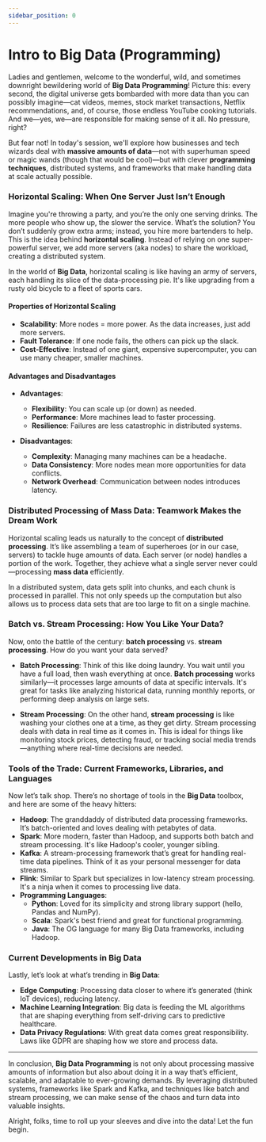 ```yaml
---
sidebar_position: 0
---
```


# Intro to Big Data (Programming)

Ladies and gentlemen, welcome to the wonderful, wild, and sometimes downright bewildering world of **Big Data Programming**! Picture this: every second, the digital universe gets bombarded with more data than you can possibly imagine—cat videos, memes, stock market transactions, Netflix recommendations, and, of course, those endless YouTube cooking tutorials. And we—yes, we—are responsible for making sense of it all. No pressure, right?

But fear not! In today's session, we'll explore how businesses and tech wizards deal with **massive amounts of data**—not with superhuman speed or magic wands (though that would be cool)—but with clever **programming techniques**, distributed systems, and frameworks that make handling data at scale actually possible.

### Horizontal Scaling: When One Server Just Isn’t Enough

Imagine you're throwing a party, and you’re the only one serving drinks. The more people who show up, the slower the service. What’s the solution? You don’t suddenly grow extra arms; instead, you hire more bartenders to help. This is the idea behind **horizontal scaling**. Instead of relying on one super-powerful server, we add more servers (aka nodes) to share the workload, creating a distributed system.

In the world of **Big Data**, horizontal scaling is like having an army of servers, each handling its slice of the data-processing pie. It's like upgrading from a rusty old bicycle to a fleet of sports cars.

#### Properties of Horizontal Scaling
- **Scalability**: More nodes = more power. As the data increases, just add more servers.
- **Fault Tolerance**: If one node fails, the others can pick up the slack.
- **Cost-Effective**: Instead of one giant, expensive supercomputer, you can use many cheaper, smaller machines.

#### Advantages and Disadvantages
- **Advantages**:
  - **Flexibility**: You can scale up (or down) as needed.
  - **Performance**: More machines lead to faster processing.
  - **Resilience**: Failures are less catastrophic in distributed systems.
  
- **Disadvantages**:
  - **Complexity**: Managing many machines can be a headache.
  - **Data Consistency**: More nodes mean more opportunities for data conflicts.
  - **Network Overhead**: Communication between nodes introduces latency.

### Distributed Processing of Mass Data: Teamwork Makes the Dream Work

Horizontal scaling leads us naturally to the concept of **distributed processing**. It’s like assembling a team of superheroes (or in our case, servers) to tackle huge amounts of data. Each server (or node) handles a portion of the work. Together, they achieve what a single server never could—processing **mass data** efficiently.

In a distributed system, data gets split into chunks, and each chunk is processed in parallel. This not only speeds up the computation but also allows us to process data sets that are too large to fit on a single machine. 

### Batch vs. Stream Processing: How You Like Your Data?

Now, onto the battle of the century: **batch processing** vs. **stream processing**. How do you want your data served?

- **Batch Processing**: Think of this like doing laundry. You wait until you have a full load, then wash everything at once. **Batch processing** works similarly—it processes large amounts of data at specific intervals. It's great for tasks like analyzing historical data, running monthly reports, or performing deep analysis on large sets.

- **Stream Processing**: On the other hand, **stream processing** is like washing your clothes one at a time, as they get dirty. Stream processing deals with data in real time as it comes in. This is ideal for things like monitoring stock prices, detecting fraud, or tracking social media trends—anything where real-time decisions are needed.

### Tools of the Trade: Current Frameworks, Libraries, and Languages

Now let’s talk shop. There’s no shortage of tools in the **Big Data** toolbox, and here are some of the heavy hitters:

- **Hadoop**: The granddaddy of distributed data processing frameworks. It’s batch-oriented and loves dealing with petabytes of data.
- **Spark**: More modern, faster than Hadoop, and supports both batch and stream processing. It's like Hadoop's cooler, younger sibling.
- **Kafka**: A stream-processing framework that’s great for handling real-time data pipelines. Think of it as your personal messenger for data streams.
- **Flink**: Similar to Spark but specializes in low-latency stream processing. It's a ninja when it comes to processing live data.
- **Programming Languages**:
  - **Python**: Loved for its simplicity and strong library support (hello, Pandas and NumPy).
  - **Scala**: Spark's best friend and great for functional programming.
  - **Java**: The OG language for many Big Data frameworks, including Hadoop.

### Current Developments in Big Data

Lastly, let’s look at what’s trending in **Big Data**:

- **Edge Computing**: Processing data closer to where it’s generated (think IoT devices), reducing latency.
- **Machine Learning Integration**: Big data is feeding the ML algorithms that are shaping everything from self-driving cars to predictive healthcare.
- **Data Privacy Regulations**: With great data comes great responsibility. Laws like GDPR are shaping how we store and process data.

---

In conclusion, **Big Data Programming** is not only about processing massive amounts of information but also about doing it in a way that’s efficient, scalable, and adaptable to ever-growing demands. By leveraging distributed systems, frameworks like Spark and Kafka, and techniques like batch and stream processing, we can make sense of the chaos and turn data into valuable insights.

Alright, folks, time to roll up your sleeves and dive into the data! Let the fun begin.